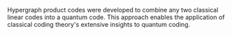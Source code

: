 

Hypergraph product codes were developed to combine any two classical linear codes into a quantum code. This approach enables the application of classical coding theory's extensive insights to quantum coding.